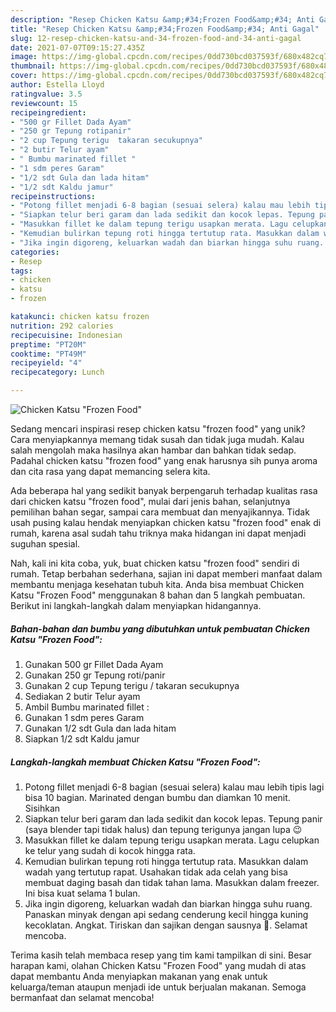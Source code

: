 ```yaml
---
description: "Resep Chicken Katsu &amp;#34;Frozen Food&amp;#34; Anti Gagal"
title: "Resep Chicken Katsu &amp;#34;Frozen Food&amp;#34; Anti Gagal"
slug: 12-resep-chicken-katsu-and-34-frozen-food-and-34-anti-gagal
date: 2021-07-07T09:15:27.435Z
image: https://img-global.cpcdn.com/recipes/0dd730bcd037593f/680x482cq70/chicken-katsu-frozen-food-foto-resep-utama.jpg
thumbnail: https://img-global.cpcdn.com/recipes/0dd730bcd037593f/680x482cq70/chicken-katsu-frozen-food-foto-resep-utama.jpg
cover: https://img-global.cpcdn.com/recipes/0dd730bcd037593f/680x482cq70/chicken-katsu-frozen-food-foto-resep-utama.jpg
author: Estella Lloyd
ratingvalue: 3.5
reviewcount: 15
recipeingredient:
- "500 gr Fillet Dada Ayam"
- "250 gr Tepung rotipanir"
- "2 cup Tepung terigu  takaran secukupnya"
- "2 butir Telur ayam"
- " Bumbu marinated fillet "
- "1 sdm peres Garam"
- "1/2 sdt Gula dan lada hitam"
- "1/2 sdt Kaldu jamur"
recipeinstructions:
- "Potong fillet menjadi 6-8 bagian (sesuai selera) kalau mau lebih tipis lagi bisa 10 bagian. Marinated dengan bumbu dan diamkan 10 menit. Sisihkan"
- "Siapkan telur beri garam dan lada sedikit dan kocok lepas. Tepung panir (saya blender tapi tidak halus) dan tepung terigunya jangan lupa 😉"
- "Masukkan fillet ke dalam tepung terigu usapkan merata. Lagu celupkan ke telur yang sudah di kocok hingga rata."
- "Kemudian bulirkan tepung roti hingga tertutup rata. Masukkan dalam wadah yang tertutup rapat. Usahakan tidak ada celah yang bisa membuat daging basah dan tidak tahan lama. Masukkan dalam freezer. Ini bisa kuat selama 1 bulan."
- "Jika ingin digoreng, keluarkan wadah dan biarkan hingga suhu ruang. Panaskan minyak dengan api sedang cenderung kecil hingga kuning kecoklatan. Angkat. Tiriskan dan sajikan dengan sausnya 🙂. Selamat mencoba."
categories:
- Resep
tags:
- chicken
- katsu
- frozen

katakunci: chicken katsu frozen 
nutrition: 292 calories
recipecuisine: Indonesian
preptime: "PT20M"
cooktime: "PT49M"
recipeyield: "4"
recipecategory: Lunch

---
```



![Chicken Katsu &#34;Frozen Food&#34;](https://img-global.cpcdn.com/recipes/0dd730bcd037593f/680x482cq70/chicken-katsu-frozen-food-foto-resep-utama.jpg)

Sedang mencari inspirasi resep chicken katsu &#34;frozen food&#34; yang unik? Cara menyiapkannya memang tidak susah dan tidak juga mudah. Kalau salah mengolah maka hasilnya akan hambar dan bahkan tidak sedap. Padahal chicken katsu &#34;frozen food&#34; yang enak harusnya sih punya aroma dan cita rasa yang dapat memancing selera kita.

Ada beberapa hal yang sedikit banyak berpengaruh terhadap kualitas rasa dari chicken katsu &#34;frozen food&#34;, mulai dari jenis bahan, selanjutnya pemilihan bahan segar, sampai cara membuat dan menyajikannya. Tidak usah pusing kalau hendak menyiapkan chicken katsu &#34;frozen food&#34; enak di rumah, karena asal sudah tahu triknya maka hidangan ini dapat menjadi suguhan spesial.




Nah, kali ini kita coba, yuk, buat chicken katsu &#34;frozen food&#34; sendiri di rumah. Tetap berbahan sederhana, sajian ini dapat memberi manfaat dalam membantu menjaga kesehatan tubuh kita. Anda bisa membuat Chicken Katsu &#34;Frozen Food&#34; menggunakan 8 bahan dan 5 langkah pembuatan. Berikut ini langkah-langkah dalam menyiapkan hidangannya.

<!--inarticleads1-->

##### Bahan-bahan dan bumbu yang dibutuhkan untuk pembuatan Chicken Katsu &#34;Frozen Food&#34;:

1. Gunakan 500 gr Fillet Dada Ayam
1. Gunakan 250 gr Tepung roti/panir
1. Gunakan 2 cup Tepung terigu / takaran secukupnya
1. Sediakan 2 butir Telur ayam
1. Ambil  Bumbu marinated fillet :
1. Gunakan 1 sdm peres Garam
1. Gunakan 1/2 sdt Gula dan lada hitam
1. Siapkan 1/2 sdt Kaldu jamur




<!--inarticleads2-->

##### Langkah-langkah membuat Chicken Katsu &#34;Frozen Food&#34;:

1. Potong fillet menjadi 6-8 bagian (sesuai selera) kalau mau lebih tipis lagi bisa 10 bagian. Marinated dengan bumbu dan diamkan 10 menit. Sisihkan
1. Siapkan telur beri garam dan lada sedikit dan kocok lepas. Tepung panir (saya blender tapi tidak halus) dan tepung terigunya jangan lupa 😉
1. Masukkan fillet ke dalam tepung terigu usapkan merata. Lagu celupkan ke telur yang sudah di kocok hingga rata.
1. Kemudian bulirkan tepung roti hingga tertutup rata. Masukkan dalam wadah yang tertutup rapat. Usahakan tidak ada celah yang bisa membuat daging basah dan tidak tahan lama. Masukkan dalam freezer. Ini bisa kuat selama 1 bulan.
1. Jika ingin digoreng, keluarkan wadah dan biarkan hingga suhu ruang. Panaskan minyak dengan api sedang cenderung kecil hingga kuning kecoklatan. Angkat. Tiriskan dan sajikan dengan sausnya 🙂. Selamat mencoba.




Terima kasih telah membaca resep yang tim kami tampilkan di sini. Besar harapan kami, olahan Chicken Katsu &#34;Frozen Food&#34; yang mudah di atas dapat membantu Anda menyiapkan makanan yang enak untuk keluarga/teman ataupun menjadi ide untuk berjualan makanan. Semoga bermanfaat dan selamat mencoba!
